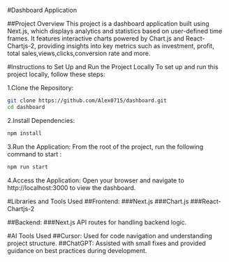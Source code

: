 #Dashboard Application

##Project Overview
This project is a dashboard application built using Next.js, which displays analytics and statistics based on user-defined time frames. It features interactive charts powered by Chart.js and React-Chartjs-2, providing insights into key metrics such as investment, profit, total sales,views,clicks,conversion rate and more.

#Instructions to Set Up and Run the Project Locally
To set up and run this project locally, follow these steps:

1.Clone the Repository:

```bash
git clone https://github.com/Alex0715/dashboard.git
cd dashboard
```

2.Install Dependencies:

```bash
npm install
```

3.Run the Application: From the root of the project, run the following command to start :

```bash
npm run start
```

4.Access the Application: Open your browser and navigate to http://localhost:3000 to view the dashboard.

#Libraries and Tools Used
##Frontend:
###Next.js
###Chart.js
###React-Chartjs-2

##Backend:
###Next.js API routes for handling backend logic.

#AI Tools Used
##Cursor: Used for code navigation and understanding project structure.
##ChatGPT: Assisted with small fixes and provided guidance on best practices during development.
